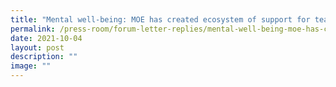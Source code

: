 ```yaml
---
title: "Mental well‑being: MOE has created ecosystem of support for teachers"
permalink: /press-room/forum-letter-replies/mental-well-being-moe-has-created-ecosystem-of-support-for-teachers/
date: 2021-10-04
layout: post
description: ""
image: ""
---
```


